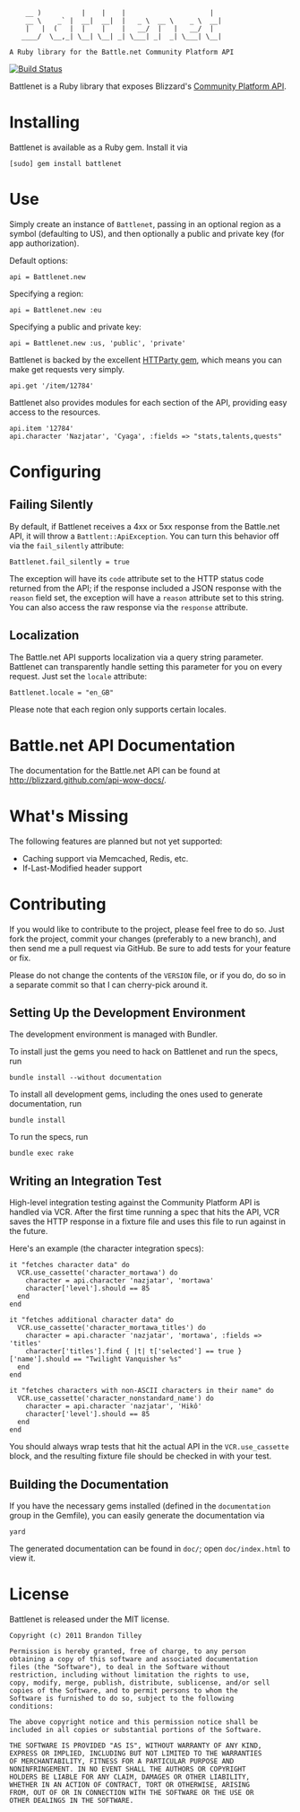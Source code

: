         __ )          |    |    |                     |
        __ \    _` |  __|  __|  |   _ \  __ \    _ \  __|
        |   |  (   |  |    |    |   __/  |   |   __/  |
       ____/  \__,_| \__| \__| _| \___| _|  _| \___| \__|

    A Ruby library for the Battle.net Community Platform API

[![Build Status](https://secure.travis-ci.org/BinaryMuse/battlenet.png)](http://travis-ci.org/BinaryMuse/battlenet)

Battlenet is a Ruby library that exposes Blizzard's [Community Platform API](http://us.battle.net/wow/en/forum/topic/2369881371).

Installing
==========

Battlenet is available as a Ruby gem. Install it via

    [sudo] gem install battlenet

Use
===

Simply create an instance of `Battlenet`, passing in an optional region as a symbol (defaulting to US), and then optionally a public and private key (for app authorization).

Default options:

    api = Battlenet.new

Specifying a region:

    api = Battlenet.new :eu

Specifying a public and private key:

    api = Battlenet.new :us, 'public', 'private'

Battlenet is backed by the excellent [HTTParty gem](https://github.com/jnunemaker/httparty), which means you can make get requests very simply.

    api.get '/item/12784'

Battlenet also provides modules for each section of the API, providing easy access to the resources.

    api.item '12784'
    api.character 'Nazjatar', 'Cyaga', :fields => "stats,talents,quests"

Configuring
===========

Failing Silently
----------------

By default, if Battlenet receives a 4xx or 5xx response from the Battle.net API, it will throw a `Battlent::ApiException`. You can turn this behavior off via the `fail_silently` attribute:

    Battlenet.fail_silently = true

The exception will have its `code` attribute set to the HTTP status code returned from the API; if the response included a JSON response with the `reason` field set, the exception will have a `reason` attribute set to this string. You can also access the raw response via the `response` attribute.

Localization
------------

The Battle.net API supports localization via a query string parameter. Battlenet can transparently handle setting this parameter for you on every request. Just set the `locale` attribute:

    Battlenet.locale = "en_GB"

Please note that each region only supports certain locales.

Battle.net API Documentation
============================

The documentation for the Battle.net API can be found at http://blizzard.github.com/api-wow-docs/.

What's Missing
==============

The following features are planned but not yet supported:

  * Caching support via Memcached, Redis, etc.
  * If-Last-Modified header support

Contributing
============

If you would like to contribute to the project, please feel free to do so. Just fork the project, commit your changes (preferably to a new branch), and then send me a pull request via GitHub. Be sure to add tests for your feature or fix.

Please do not change the contents of the `VERSION` file, or if you do, do so in a separate commit so that I can cherry-pick around it.

Setting Up the Development Environment
--------------------------------------

The development environment is managed with Bundler.

To install just the gems you need to hack on Battlenet and run the specs, run

    bundle install --without documentation

To install all development gems, including the ones used to generate documentation, run

    bundle install

To run the specs, run

    bundle exec rake

Writing an Integration Test
---------------------------

High-level integration testing against the Community Platform API is handled via VCR. After the first time running a spec that hits the API, VCR saves the HTTP response in a fixture file and uses this file to run against in the future.

Here's an example (the character integration specs):

    it "fetches character data" do
      VCR.use_cassette('character_mortawa') do
        character = api.character 'nazjatar', 'mortawa'
        character['level'].should == 85
      end
    end

    it "fetches additional character data" do
      VCR.use_cassette('character_mortawa_titles') do
        character = api.character 'nazjatar', 'mortawa', :fields => 'titles'
        character['titles'].find { |t| t['selected'] == true }['name'].should == "Twilight Vanquisher %s"
      end
    end

    it "fetches characters with non-ASCII characters in their name" do
      VCR.use_cassette('character_nonstandard_name') do
        character = api.character 'nazjatar', 'Hikô'
        character['level'].should == 85
      end
    end

You should always wrap tests that hit the actual API in the `VCR.use_cassette` block, and the resulting fixture file should be checked in with your test.

Building the Documentation
--------------------------

If you have the necessary gems installed (defined in the `documentation` group in the Gemfile), you can easily generate the documentation via

    yard

The generated documentation can be found in `doc/`; open `doc/index.html` to view it.

License
=======

Battlenet is released under the MIT license.

    Copyright (c) 2011 Brandon Tilley

    Permission is hereby granted, free of charge, to any person
    obtaining a copy of this software and associated documentation
    files (the "Software"), to deal in the Software without
    restriction, including without limitation the rights to use,
    copy, modify, merge, publish, distribute, sublicense, and/or sell
    copies of the Software, and to permit persons to whom the
    Software is furnished to do so, subject to the following
    conditions:

    The above copyright notice and this permission notice shall be
    included in all copies or substantial portions of the Software.

    THE SOFTWARE IS PROVIDED "AS IS", WITHOUT WARRANTY OF ANY KIND,
    EXPRESS OR IMPLIED, INCLUDING BUT NOT LIMITED TO THE WARRANTIES
    OF MERCHANTABILITY, FITNESS FOR A PARTICULAR PURPOSE AND
    NONINFRINGEMENT. IN NO EVENT SHALL THE AUTHORS OR COPYRIGHT
    HOLDERS BE LIABLE FOR ANY CLAIM, DAMAGES OR OTHER LIABILITY,
    WHETHER IN AN ACTION OF CONTRACT, TORT OR OTHERWISE, ARISING
    FROM, OUT OF OR IN CONNECTION WITH THE SOFTWARE OR THE USE OR
    OTHER DEALINGS IN THE SOFTWARE.
